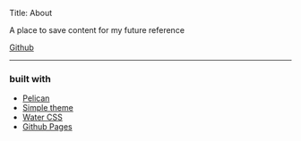 Title: About

A place to save content for my future reference

[Github](https://github.com/mswaringen/)

----

### built with
- [Pelican](https://getpelican.com/)
- [Simple theme](https://www.paulox.net/2023/11/30/pelican-4.9-classless-simple-theme/)
- [Water CSS](https://watercss.kognise.dev/)
- [Github Pages](https://pages.github.com/)